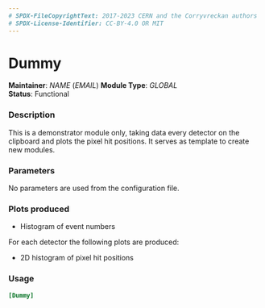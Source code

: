 ```yaml
---
# SPDX-FileCopyrightText: 2017-2023 CERN and the Corryvreckan authors
# SPDX-License-Identifier: CC-BY-4.0 OR MIT
---
```

# Dummy
**Maintainer**: *NAME* (*EMAIL*)
**Module Type**: *GLOBAL*  
**Status**: Functional

### Description
This is a demonstrator module only, taking data every detector on the clipboard and plots the pixel hit positions.
It serves as template to create new modules.

### Parameters
No parameters are used from the configuration file.

### Plots produced
* Histogram of event numbers

For each detector the following plots are produced:

* 2D histogram of pixel hit positions

### Usage
```toml
[Dummy]

```
